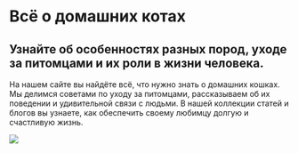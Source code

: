 <html>
    <h1>Всё о домашних котах</h1>
    <h2>Узнайте об особенностях разных пород, уходе за питомцами и их роли в жизни человека.</h2>
    <p>На нашем сайте вы найдёте всё, что нужно знать о домашних кошках. Мы делимся советами по уходу за питомцами, рассказываем об их поведении и удивительной связи с людьми. В нашей коллекции статей и блогов вы узнаете, как обеспечить своему любимцу долгую и счастливую жизнь.</p>
    <img src="https://lms.alg.academy/uploads/2024/09/cat_0_1726161793.png">
</html>

